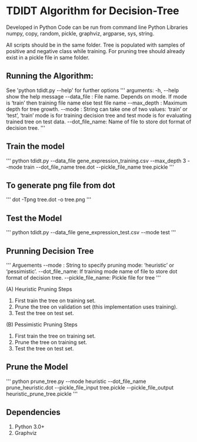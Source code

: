 # TDIDT Algorithm for Decision-Tree
Developed in Python
Code can be run from command line
Python Libraries
numpy, copy, random, pickle, graphviz, argparse, sys, string.

All scripts should be in the same folder.  Tree is populated with samples of positive and negative class while training. For pruning tree should already exist in a pickle file in same folder.

## Running the Algorithm:

See 'python tdidt.py --help' for further options
'''
arguments:
-h, --help	show the help message
--data_file : File name. Depends on mode. If mode is ‘train’ then training file name else test file name 
--max_depth : Maximum depth for tree growth.
--mode : String can take one of two values: ‘train’ or ‘test’, ‘train’ mode is for training decision tree and test mode is for evaluating trained tree on test data.
--dot_file_name: Name of file to store dot format of decision tree.
'''
## Train the model
'''
python tdidt.py --data_file gene_expression_training.csv --max_depth 3 --mode train --dot_file_name tree.dot --pickle_file_name tree.pickle
'''
## To generate png file from dot
'''
dot -Tpng tree.dot -o tree.png
'''
## Test the Model
'''
python tdidt.py --data_file gene_expression_test.csv --mode test
'''
## Prunning Decision Tree
'''
Arguements
--mode : String to specify pruning mode: ‘heuristic’ or ‘pessimistic’.
--dot_file_name: If training mode name of file to store dot format of decision tree.
--pickle_file_name: Pickle file for tree
'''

(A) Heuristic Pruning Steps
1. First train the tree on training set.
2. Prune the tree on validation set (this implementation uses training).
3. Test the tree on test set.

(B) Pessimistic Pruning Steps
1. First train the tree on training set.
2. Prune the tree on training set.
3. Test the tree on test set.

## Prune the Model
'''
python prune_tree.py --mode heuristic --dot_file_name prune_heuristic.dot --pickle_file_input tree.pickle --pickle_file_output heuristic_prune_tree.pickle
'''

## Dependencies
1. Python 3.0+
2. Graphviz